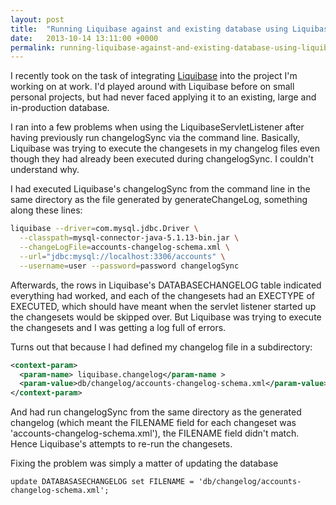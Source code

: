 ```yaml
---
layout: post
title:  "Running Liquibase against and existing database using LiquibaseServletListener"
date:   2013-10-14 13:11:00 +0000
permalink: running-liquibase-against-and-existing-database-using-liquibaseservletlistener
---
```


I recently took on the task of integrating [Liquibase](http://www.liquibase.org/) into the project I'm working on at work. I'd played around with Liquibase before on small personal projects, but had never faced applying it to an existing, large and in-production database.

I ran into a few problems when using the LiquibaseServletListener after having previously run changelogSync via the command line. Basically, Liquibase was trying to execute the changesets in my changelog files even though they had already been executed during changelogSync. I couldn't understand why.

I had executed Liquibase's changelogSync from the command line in the same directory as the file generated by generateChangeLog, something along these lines:

```bash
liquibase --driver=com.mysql.jdbc.Driver \
  --classpath=mysql-connector-java-5.1.13-bin.jar \
  --changeLogFile=accounts-changelog-schema.xml \
  --url="jdbc:mysql://localhost:3306/accounts" \
  --username=user --password=password changelogSync
```

Afterwards, the rows in Liquibase's DATABASECHANGELOG table indicated everything had worked, and each of the changesets had an EXECTYPE of EXECUTED, which should have meant when the servlet listener started up the changesets would be skipped over. But Liquibase was trying to execute the changesets and I was getting a log full of errors.

Turns out that because I had defined my changelog file in a subdirectory:

```xml
<context-param>
  <param-name> liquibase.changelog</param-name >
  <param-value>db/changelog/accounts-changelog-schema.xml</param-value>
</context-param>
```

And had run changelogSync from the same directory as the generated changelog (which meant the FILENAME field for each changeset was 'accounts-changelog-schema.xml'), the FILENAME field didn't match. Hence Liquibase's attempts to re-run the changesets.

Fixing the problem was simply a matter of updating the database

`update DATABASASECHANGELOG set FILENAME = 'db/changelog/accounts-changelog-schema.xml';`
